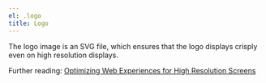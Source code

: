```yaml
---
el: .logo
title: Logo
---
```

The logo image is an SVG file, which ensures that the logo displays crisply even 
on high resolution displays.

Further reading: 
[Optimizing Web Experiences for High Resolution Screens](http://bradfrostweb.com/blog/mobile/hi-res-optimization/)
